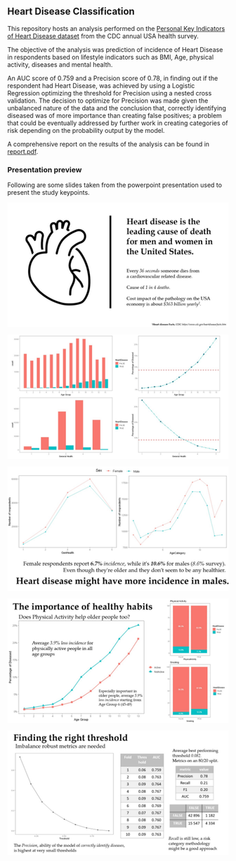 ## Heart Disease Classification
This repository hosts an analysis performed on the [Personal Key Indicators of Heart Disease dataset](https://www.kaggle.com/datasets/kamilpytlak/personal-key-indicators-of-heart-disease) from the CDC annual USA health survey.

The objective of the analysis was prediction of incidence of Heart Disease in respondents based on lifestyle indicators such as BMI, Age, physical activity, diseases and mental health.

An AUC score of 0.759 and a Precision score of 0.78, in finding out if the respondent had Heart Disease, was achieved by using a Logistic Regression optimizing the threshold for Precision using a nested cross validation. The decision to optimize for Precision was made given the unbalanced nature of the data and the conclusion that, correctly identifying diseased was of more importance than creating false positives; a problem that could be eventually addressed by further work in creating categories of risk depending on the probability output by the model.

A comprehensive report on the results of the analysis can be found in [report.pdf](report.pdf).

### Presentation preview
Following are some slides taken from the powerpoint presentation used to present the study keypoints.

![slide1](Slide1.jpg)

![slide4](Slide4.jpg)

![slide8](Slide8.jpg)

![slide9](Slide9.jpg)

![slide14](Slide14.jpg)
